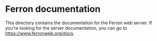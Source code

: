 # Ferron documentation

This directory contains the documentation for the Ferron web server. If you're looking for the server documentation, you can go to https://www.ferronweb.org/docs.

